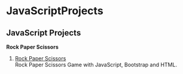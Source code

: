 # JavaScriptProjects

## JavaScript Projects

**Rock Paper Scissors**
1. [Rock Paper Scissors](https://github.com/lalmazari/JavaScriptProjects/tree/main/Rock%20Paper%20Scissors)<br>
    Rock Paper Scissors Game with JavaScript, Bootstrap and HTML.